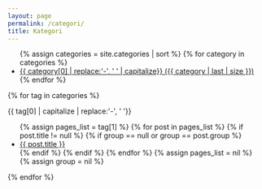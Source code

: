 ```yaml
---
layout: page
permalink: /categori/
title: Kategori
---
```


<div class="row">
<div class="col-md-4 pull-right">
<ul>
    {% assign categories = site.categories | sort %}
    {% for category in categories %}
     <li>
        <a href="/categori/#{{category[0]}}">
                {{ category[0] | replace:'-', ' ' | capitalize}} ({{ category | last | size }})
        </a>
     </li>
    {% endfor %}
</ul>
  
</div>

  <div class="col-md-8">
    
{% for tag in categories %}
<div id="{{ tag[0]}}" class="box box-success box-solid"> 
<div class="box-header">
  <div class="box-title">
    {{ tag[0] | capitalize | replace:'-', ' '}}
  </div>
</div>
<div class="box-body">
  <ul>
    {% assign pages_list = tag[1] %}
    {% for post in pages_list %}
      {% if post.title != null %}
      {% if group == null or group == post.group %}
      <li><a href="{{ site.url }}{{ post.url }}">{{ post.title }}<span class="entry-date"></span></a></li>
      {% endif %}
      {% endif %}
    {% endfor %}
    {% assign pages_list = nil %}
    {% assign group = nil %}
  </ul>
  </div>
</div>
{% endfor %}
  </div>
</div>